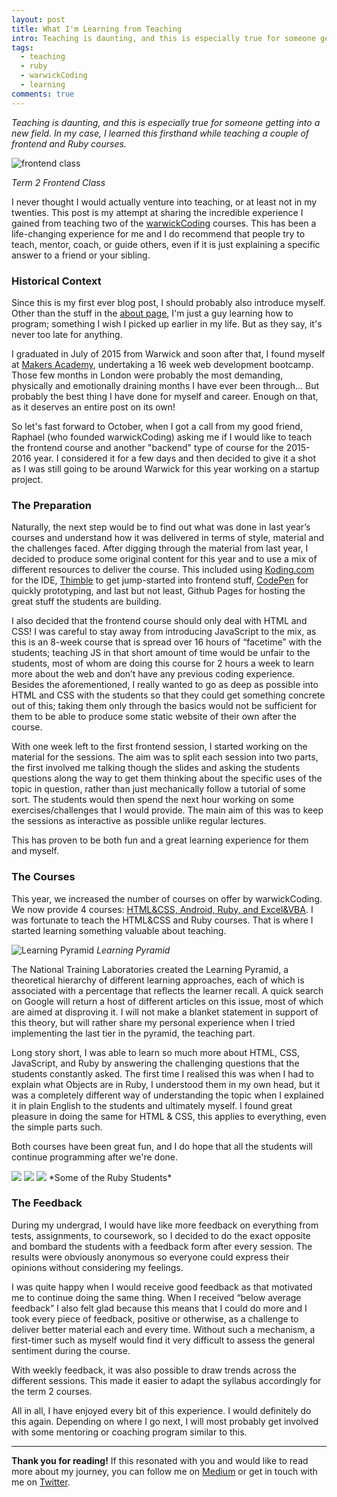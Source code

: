 ```yaml
---
layout: post
title: What I'm Learning from Teaching
intro: Teaching is daunting, and this is especially true for someone getting into a new field. In my case, I learned this firsthand while teaching a couple of frontend and Ruby courses.
tags:
  - teaching
  - ruby
  - warwickCoding
  - learning
comments: true
---
```


*Teaching is daunting, and this is especially true for someone getting into a new field. In my case, I learned this firsthand while teaching a couple of frontend and Ruby courses.*

![frontend class](../../../../../assets/post2/frontend-class.JPG)

*Term 2 Frontend Class*



I never thought I would actually venture into teaching, or at least not in my twenties. This post is my attempt at sharing the incredible experience I gained from teaching two of the [warwickCoding](http://warwickcoding.com) courses. This has been a life-changing experience for me and I do recommend that people try to teach, mentor, coach, or guide others, even if it is just explaining a specific answer to a friend or your sibling.

### Historical Context

Since this is my first ever blog post, I should probably also introduce myself. Other than the stuff in the [about page](/about), I'm just a guy learning how to program; something I wish I picked up earlier in my life. But as they say, it's never too late for anything.

I graduated in July of 2015 from Warwick and soon after that, I found myself at [Makers Academy](https://makersacademy.com), undertaking a 16 week web development bootcamp. Those few months in London were probably the most demanding, physically and emotionally draining months I have ever been through... But probably the best thing I have done for myself and career. Enough on that, as it deserves an entire post on its own!

So let's fast forward to October, when I got a call from my good friend, Raphael (who founded warwickCoding) asking me if I would like to teach the frontend course and another "backend" type of course for the 2015-2016 year. I considered it for a few days and then decided to give it a shot as I was still going to be around Warwick for this year working on a startup project.

### The Preparation

Naturally, the next step would be to find out what was done in last year’s courses and understand how it was delivered in terms of style, material and the challenges faced. After digging through the material from last year, I decided to produce some original content for this year and to use a mix of different resources to deliver the course. This included using [Koding.com](https://www.koding.com) for the IDE, [Thimble](https://thimble.mozilla.org) to get jump-started into frontend stuff, [CodePen](https://codepen.io) for quickly prototyping, and last but not least, Github Pages for hosting the great stuff the students are building.

I also decided that the frontend course should only deal with HTML and CSS! I was careful to stay away from introducing JavaScript to the mix, as this is an 8-week course that is spread over 16 hours of “facetime” with the students; teaching JS in that short amount of time would be unfair to the students, most of whom are doing this course for 2 hours a week to learn more about the web and don’t have any previous coding experience. Besides the aforementioned, I really wanted to go as deep as possible into HTML and CSS with the students so that they could get something concrete out of this; taking them only through the basics would not be sufficient for them to be able to produce some static website of their own after the course.

With one week left to the first frontend session, I started working on the material for the sessions. The aim was to split each session into two parts, the first involved me talking though the slides and asking the students questions along the way to get them thinking about the specific uses of the topic in question, rather than just mechanically follow a tutorial of some sort. The students would then spend the next hour working on some exercises/challenges that I would provide. The main aim of this was to keep the sessions as interactive as possible unlike regular lectures.

This has proven to be both fun and a great learning experience for them and myself.

### The Courses
This year, we increased the number of courses on offer by warwickCoding. We now provide 4 courses: [HTML&CSS, Android, Ruby, and Excel&VBA](http://warwickcoding.com/#courses). I was fortunate to teach the HTML&CSS and Ruby courses. That is where I started learning something valuable about teaching.

![Learning Pyramid](../../../../../assets/post2/learning-pyramid.png)
*Learning Pyramid*

The National Training Laboratories created the Learning Pyramid, a theoretical hierarchy of different learning approaches, each of which is associated with a percentage that reflects the learner recall. A quick search on Google will return a host of different articles on this issue, most of which are aimed at disproving it. I will not make a blanket statement in support of this theory, but will rather share my personal experience when I tried implementing the last tier in the pyramid, the teaching part.

Long story short, I was able to learn so much more about HTML, CSS, JavaScript, and Ruby by answering the challenging questions that the students constantly asked. The first time I realised this was when I had to explain what Objects are in Ruby, I understood them in my own head, but it was a completely different way of understanding the topic when I explained it in plain English to the students and ultimately myself. I found great pleasure in doing the same for HTML & CSS, this applies to everything, even the simple parts such.

Both courses have been great fun, and I do hope that all the students will continue programming after we're done.

<img class="small" src="../../../../../assets/post2/student-coding1.jpg">
<img class="small" src="../../../../../assets/post2/student-coding.jpg">
<img class="small" src="../../../../../assets/post2/student-coding2.jpg">
*Some of the Ruby Students*


### The Feedback

During my undergrad, I would have like more feedback on everything from tests, assignments, to coursework, so I decided to do the exact opposite and bombard the students with a feedback form after every session. The results were obviously anonymous so everyone could express their opinions without considering my feelings.

I was quite happy when I would receive good feedback as that motivated me to continue doing the same thing. When I received “below average feedback” I also felt glad because this means that I could do more and I took every piece of feedback, positive or otherwise, as a challenge to deliver better material each and every time. Without such a mechanism, a first-timer such as myself would find it very difficult to assess the general sentiment during the course.

With weekly feedback, it was also possible to draw trends across the different sessions. This made it easier to adapt the syllabus accordingly for the term 2 courses.

All in all, I have enjoyed every bit of this experience. I would definitely do this again. Depending on where I go next, I will most probably get involved with some mentoring or coaching program similar to this.

---

**Thank you for reading!**
If this resonated with you and would like to read more about my journey, you can follow me on [Medium](https://medium.com/@zlahham) or get in touch with me on [Twitter](https://twitter.com/zlahham).

